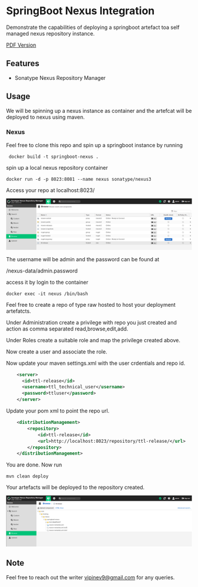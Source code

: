 # SpringBoot Nexus Integration

Demonstrate the capabilities of deploying a springboot artefact toa self managed nexus repository instance.

[PDF Version](readme.pdf)

## Features

* Sonatype Nexus Repository Manager

## Usage

We will be spinning up a nexus instance as container and the artefcat will be deployed to nexus using maven.

### Nexus

Feel free to clone this repo and spin up a springboot instance by running

```shell
 docker build -t springboot-nexus .
```

spin up a local nexus repository container

```shell
docker run -d -p 8023:8081 --name nexus sonatype/nexus3
```
Access your repo at localhost:8023/

![alt text](./docs/nexus.png)

The username will be admin and the password can be found at 

/nexus-data/admin.password

access it by login to the container

```shell
docker exec -it nexus /bin/bash
```

Feel free to create a repo of type raw hosted to host your deployment artefatcts.

Under Administration create a privilege with repo you just created and action as comma separated read,browse,edit,add.

Under Roles create a suitable role and map the privilege created above.

Now create a user and associate the role.

Now update your maven settings.xml with the user crdentials and repo id.

```xml
    <server>
      <id>ttl-release</id>
      <username>ttl_technical_user</username>
      <password>ttluser</password>
    </server>
```

Update your pom xml to point the repo url.

```xml
	<distributionManagement>
		<repository>
			<id>ttl-release</id>
			<url>http://localhost:8023/repository/ttl-release/</url>
		</repository>
	</distributionManagement>
```

You are done. Now run

```shell
mvn clean deploy
```

Your artefacts will be deployed to the repository created.

![alt text](./docs/custom-repo.png)

## Note

Feel free to reach out the writer <vipinev9@gmail.com> for any queries.